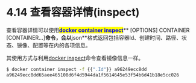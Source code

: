 # 4.14 查看容器详情(inspect)

查看容器详情可以使用<mark style="color:blue;">**docker container inspect**</mark>** \[OPTIONS] CONTAINER \[CONTAINER...]**命令，会以**json**格式返回包括容器Id、创建时间、路径、状态、镜像、配置等在内的各项信息。

其使用方式与利用[docker inspect](../3.-docker-jing-xiang/3.2-cha-kan-jing-xiang-xin-xi/inspect.md)命令查看镜像信息一样。

```bash
$ docker container inspect -f {{".Id"}} a96249ecc8dd
a96249ecc8dd65aee465108d6f4d5944da1f5614645e53f54b6d41b18e5cc026
```
